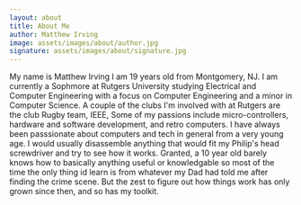 ```yaml
---
layout: about
title: About Me
author: Matthew Irving
image: assets/images/about/author.jpg
signature: assets/images/about/signature.jpg
---
```


My name is Matthew Irving I am 19 years old from Montgomery, NJ. I am currently a Sophmore at Rutgers University studying Electrical and Computer Engineering with a focus on Computer Engineering and a minor in Computer Science. A couple of the clubs I'm involved with at Rutgers are the club Rugby team, IEEE, Some of my passions include micro-controllers, hardware and software development, and retro computers. I have always been passsionate about computers and tech in general from a very young age. I would usually disassemble anything that would fit my Philip's head screwdriver and try to see how it works. Granted, a 10 year old barely knows how to basically anything useful or knowledgable so most of the time the only thing id learn is from whatever my Dad had told me after finding the crime scene. But the zest to figure out how things work has only grown since then, and so has my toolkit.